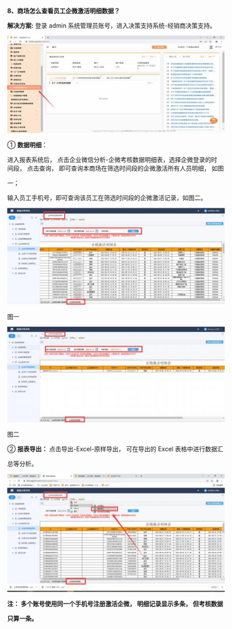 <a name="bookmark70"></a>**8、商场怎么查看员工企微激活明细数据？**

**解决方案:** 登录 admin 系统管理员账号，进入决策支持系统-经销商决策支持。

![](Aspose.Words.6c7ad464-7f34-4e5f-81e1-f629613ef8c7.002.jpeg)

① **数据明细**：

进入报表系统后， 点击企业微信分析-企微考核数据明细表，选择企微登录的时 间段， 点击查询，  即可查询本商场在筛选时间段的企微激活所有人员明细，  如图

一；

输入员工手机号，即可查询该员工在筛选时间段的企微激活记录，如图二。

![](Aspose.Words.6c7ad464-7f34-4e5f-81e1-f629613ef8c7.003.jpeg)

图一



![](Aspose.Words.6c7ad464-7f34-4e5f-81e1-f629613ef8c7.004.jpeg)

图二

② **报表导出：**  点击导出-Excel-原样导出，  可在导出的 Excel 表格中进行数据汇

总等分析。

![](Aspose.Words.6c7ad464-7f34-4e5f-81e1-f629613ef8c7.005.jpeg)

**注： 多个账号使用同一个手机号注册激活企微，  明细记录显示多条，  但考核数据**

**只算一条。**



